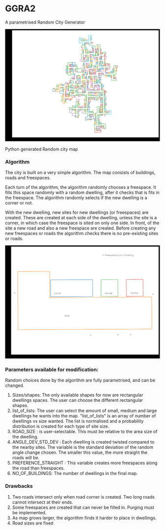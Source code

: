 # GGRA2

A parametrised Random City Generator

![alt text](https://github.com/micsche/RandomCity/blob/main/images/city-ex1.jpg)

Python generated Random city map

### Algorithm

The city is built on a very simple algorithm. The map consists of buildings, roads and freespaces. 

Each turn of the algorithm, the algorithm randomly chooses a freespace. It fills this space randomly with a random dwelling, after it checks that is fits in the freespace. The algorithm randomly selects if the new dwelling is a corner or not. 

With the new dwelling, new sites for new dwellings (or freespaces) are created. These are created at each side of the dwelling, unless the site is a corner, in which case the freespace is sited on only one side. In front, of the site a new road and also a new freespace are created. Before creating any new freespaces or roads the algorithm checks there is no pre-existing sites or roads.

![alt text](https://github.com/micsche/RandomCity/blob/main/images/algorithm.jpg)

### Parameters available for modification:
Random choices done by the algorithm are fully parametrised, and can be changed.
1. Sizes/shapes: The only available shapes for now are rectangular dwellings spaces. The user can choose the different rectangular shapes.
2. list_of_lists: The user can select the amount of small, medium and large dwellings he wants into the map. "list_of_lists" is an array of number of dwellings vs size wanted. The list is normalised and a probability distribution is created for each type of site size.
3. ROAD_SIZE : is user-selectable. This must be relative to the area size of the dwelling.
4. ANGLE_DEV_STD_DEV : Each dwelling is created twisted compared to the nearby sites. The variable is the standard deviation of the random angle change chosen. The smaller this value, the more straight the roads will be. 
5. PREFERENCE_STRAIGHT : This variable creates more freespaces along the road than freespaces. 
6. NO_OF_BUILDINGS: The number of dwellings in the final map.

### Drawbacks
1. Two roads intersect only when road corner is created. Two long roads cannot intersect at their ends.
2. Some freespaces are created that can never be filled in. Purging must be implemented.
3. As map grows larger, the algorithm finds it harder to place in dwellings.
4. Road sizes are fixed
